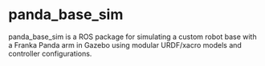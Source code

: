 # panda_base_sim
panda_base_sim is a ROS package for simulating a custom robot base with a Franka Panda arm in Gazebo using modular URDF/xacro models and controller configurations. 
